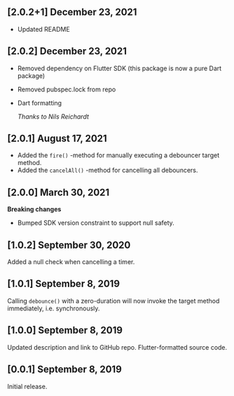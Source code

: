 ## [2.0.2+1] December 23, 2021
- Updated README

## [2.0.2] December 23, 2021
- Removed dependency on Flutter SDK (this package is now a pure Dart package)
- Removed pubspec.lock from repo
- Dart formatting

  _Thanks to Nils Reichardt_ 

## [2.0.1] August 17, 2021
- Added the `fire()` -method for manually executing a debouncer target method.
- Added the `cancelAll()` -method for cancelling all debouncers.  

## [2.0.0] March 30, 2021
**Breaking changes**
- Bumped SDK version constraint to support null safety.

## [1.0.2] September 30, 2020
Added a null check when cancelling a timer. 

## [1.0.1] September 8, 2019

Calling `debounce()` with a zero-duration will now invoke the target method immediately, i.e. synchronously. 

## [1.0.0] September 8, 2019

Updated description and link to GitHub repo. 
Flutter-formatted source code.

## [0.0.1] September 8, 2019

Initial release.